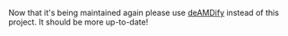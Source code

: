 Now that it's being maintained again please use [deAMDify](https://github.com/jaredhanson/deamdify) instead of this project. It should be more up-to-date!
